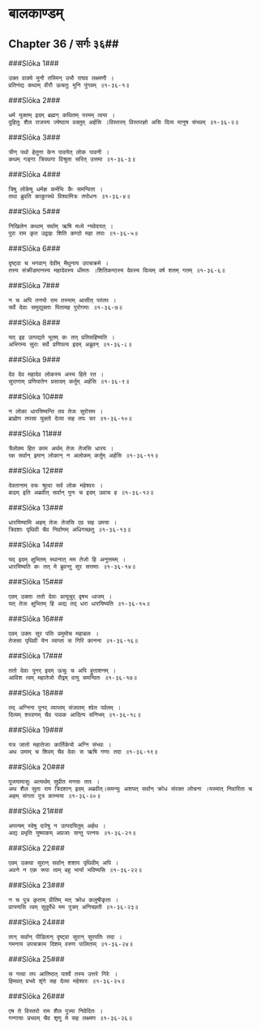 बालकाण्डम्
===============================


## Chapter 36  / सर्गः ३६##


###Slōka 1###


    उक्त वाक्ये मुनौ तस्मिन् उभौ राघव लक्ष्मणौ ।
    प्रतिनंद्य कथाम् वीरौ ऊचतुः मुनि पुंगवम् ॥१-३६-१॥


###Slōka 2###


    धर्म युक्तम् इदम् ब्रह्मन् कथितम् परमम् त्वया ।
    दुहितुः शैल राजस्य ज्येष्ठाय वक्तुम् अर्हसि ।विस्तरम् विस्तरज्ञो असि दिव्य मानुष संभवम् ॥१-३६-२॥


###Slōka 3###


    त्रीन् पथो हेतुना केन पावयेत् लोक पावनी ।
    कथम् गङ्गा त्रिपथगा विश्रुता सरित् उत्तमा ॥१-३६-३॥


###Slōka 4###


    त्रिषु लोकेषु धर्मज्ञ कर्मभिः कैः समन्विता ।
    तथा ब्रुवति काकुत्स्थे विश्वामित्रः तपोधनः ॥१-३६-४॥


###Slōka 5###


    निखिलेन कथाम् सर्वाम् ऋषि मध्ये न्यवेदयत् ।
    पुरा राम कृत उद्वाहः शिति कण्ठो महा तपाः ॥१-३६-५॥


###Slōka 6###


    दृष्ट्वा च भगवान् देवीम् मैथुनाय उपचक्रमे ।
    तस्य संक्रीडमानस्य महादेवस्य धीमतः ।शितिकण्ठस्य देवस्य दिव्यम् वर्ष शतम् गतम् ॥१-३६-६॥


###Slōka 7###


    न च अपि तनयो राम तस्याम् आसीत् परंतप ।
    सर्वे देवाः समुद्युक्ताः पितामह पुरोगमाः ॥१-३६-७॥


###Slōka 8###


    यत् इह उत्पद्यते भूतम् कः तत् प्रतिसहिष्यति ।
    अभिगम्य सुराः सर्वे प्रणिपत्य इदम् अब्रुवन् ॥१-३६-८॥


###Slōka 9###


    देव देव महादेव लोकस्य अस्य हिते रत ।
    सुराणाम् प्रणिपातेन प्रसादम् कर्तुम् अर्हसि ॥१-३६-९॥


###Slōka 10###


    न लोका धारयिष्यन्ति तव तेजः सुरोत्तम ।
    ब्राह्मेण तपसा युक्तो देव्या सह तपः चर ॥१-३६-१०॥


###Slōka 11###


    त्रैलोक्य हित काम अर्थम् तेजः तेजसि धारय ।
    रक्ष सर्वान् इमान् लोकान् न अलोकम् कर्तुम् अर्हसि ॥१-३६-११॥


###Slōka 12###


    देवतानाम् वचः श्रुत्वा सर्व लोक महेश्वरः ।
    बाढम् इति अब्रवीत् सर्वान् पुनः च इदम् उवाच ह ॥१-३६-१२॥


###Slōka 13###


    धारयिष्यामि अहम् तेजः तेजसि एव सह उमया ।
    त्रिदशाः पृथिवी चैव निर्वाणम् अधिगच्छतु ॥१-३६-१३॥


###Slōka 14###


    यद् इदम् क्षुभितम् स्थानात् मम तेजो हि अनुत्तमम् ।
    धारयिष्यति कः तत् मे ब्रुवन्तु सुर सत्तमाः ॥१-३६-१४॥


###Slōka 15###


    एवम् उक्ताः ततो देवाः प्रत्यूचुर् वृषभ ध्वजम् ।
    यत् तेजः क्षुभितम् हि अद्य तद् धरा धारयिष्यति ॥१-३६-१५॥


###Slōka 16###


    एवम् उक्तः सुर पतिः प्रमुमोच महाबलः ।
    तेजसा पृथिवी येन व्याप्ता स गिरि कानना ॥१-३६-१६॥


###Slōka 17###


    ततो देवाः पुनर् इदम् ऊचुः च अपि हुताशनम् ।
    आविश त्वम् महातेजो रौद्रम् वायु समन्वितः ॥१-३६-१७॥


###Slōka 18###


    तद् अग्निना पुनर् व्याप्तम् संजातम् श्वेत पर्वतम् ।
    दिव्यम् शरवणम् चैव पावक आदित्य संनिभम् ॥१-३६-१८॥


###Slōka 19###


    यत्र जातो महातेजाः कार्तिकेयो अग्नि संभवः ।
    अथ उमाम् च शिवम् चैव देवाः स ऋषि गणाः तदा ॥१-३६-१९॥


###Slōka 20###


    पूजयामासुः अत्यर्थम् सुप्रीत मनसः ततः ।
    अथ शैल सुता राम त्रिदशान् इदम् अब्रवीत्।समन्युः अशपत् सर्वान् क्रोध संरक्त लोचना ।यस्मात् निवारिता च अहम् संगता पुत्र काम्यया ॥१-३६-२०॥


###Slōka 21###


    अपत्यम् स्वेषु दारेषु न उत्पदयितुम् अर्हथ ।
    अद्य प्रभृति युष्माकम् अप्रजाः सन्तु पत्नयः ॥१-३६-२१॥


###Slōka 22###


    एवम् उक्त्वा सुरान् सर्वान् शशाप पृथिवीम् अपि ।
    अवने न एक रूपा त्वम् बहु भार्या भविष्यसि ॥१-३६-२२॥


###Slōka 23###


    न च पुत्र कृताम् प्रीतिम् मत् क्रोध कलुषीकृता ।
    प्राप्स्यसि त्वम् सुदुर्मेधे मम पुत्रम् अनिच्छती ॥१-३६-२३॥


###Slōka 24###


    तान् सर्वान् पीडितान् दृष्ट्वा सुरान् सुरपतिः तदा ।
    गमनाय उपचक्राम दिशम् वरुण पालिताम् ॥१-३६-२४॥


###Slōka 25###


    स गत्वा तप आतिष्ठत् पार्श्वे तस्य उत्तरे गिरेः ।
    हिमवत् प्रभवे शृंगे सह देव्या महेश्वरः ॥१-३६-२५॥


###Slōka 26###


    एष ते विस्तरो राम शैल पुत्र्या निवेदितः ।
    गन्गायाः प्रभवम् चैव शृणु मे सह लक्ष्मण ॥१-३६-२६॥


